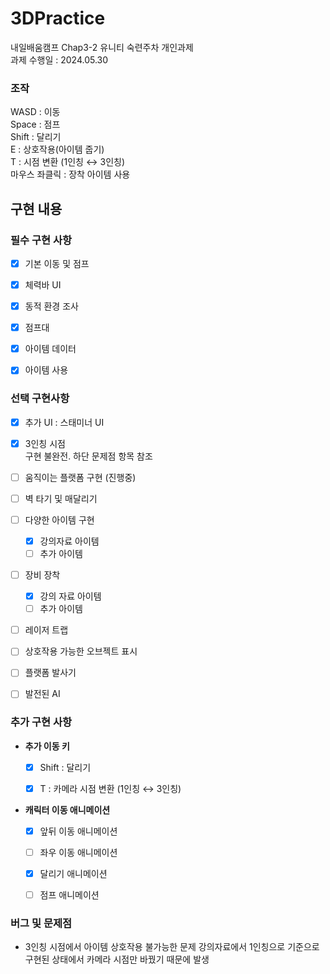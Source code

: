 # 3DPractice
 내일배움캠프 Chap3-2 유니티 숙련주차 개인과제  
 과제 수행일 : 2024.05.30


### 조작
WASD : 이동  
Space : 점프  
Shift : 달리기  
E : 상호작용(아이템 줍기)  
T : 시점 변환 (1인칭 ↔ 3인칭)  
마우스 좌클릭 : 장착 아이템 사용  


  
## 구현 내용  
### 필수 구현 사항
- [x]  기본 이동 및 점프
- [x]  체력바 UI
- [x]  동적 환경 조사
- [x]  점프대
- [x]  아이템 데이터
- [x]  아이템 사용
    



      
### 선택 구현사항

- [x]  추가 UI : 스태미너 UI 
- [x]  3인칭 시점  
      구현 불완전. 하단 문제점 항목 참조
- [ ]  움직이는 플랫폼 구현 (진행중)
- [ ]  벽 타기 및 매달리기
- [ ]  다양한 아이템 구현
    - [x]  강의자료 아이템
    - [ ]  추가 아이템
- [ ]  장비 장착
    - [x]  강의 자료 아이템
    - [ ]  추가 아이템
- [ ]  레이저 트랩
- [ ]  상호작용 가능한 오브젝트 표시
- [ ]  플랫폼 발사기
- [ ]  발전된 AI
  

    
### 추가 구현 사항

- **추가 이동 키**
    - [x]  Shift : 달리기
    - [x]  T : 카메라 시점 변환 (1인칭 ↔ 3인칭)  

      
- **캐릭터 이동 애니메이션**
    - [x]  앞뒤 이동 애니메이션
    - [ ]  좌우 이동 애니메이션
    - [x]  달리기 애니메이션
    - [ ]  점프 애니메이션



### 버그 및 문제점
- 3인칭 시점에서 아이템 상호작용 불가능한 문제
    강의자료에서 1인칭으로 기준으로 구현된 상태에서 카메라 시점만 바꿨기 때문에 발생

